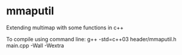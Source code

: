 # mmaputil
Extending multimap with some functions in c++

To compile using command line: g++ -std=c++03 header/mmaputil.h main.cpp -Wall -Wextra

